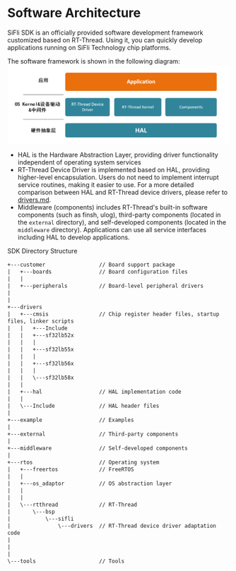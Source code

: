 
# Software Architecture

SiFli SDK is an officially provided software development framework customized based on RT-Thread. Using it, you can quickly develop applications running on SiFli Technology chip platforms.

The software framework is shown in the following diagram:
![](../../assets/sdk_arch_diagram.png)

- HAL is the Hardware Abstraction Layer, providing driver functionality independent of operating system services
- RT-Thread Device Driver is implemented based on HAL, providing higher-level encapsulation. Users do not need to implement interrupt service routines, making it easier to use. For a more detailed comparison between HAL and RT-Thread device drivers, please refer to [drivers.md](/docs/source/en/app_development/drivers.md).
- Middleware (components) includes RT-Thread's built-in software components (such as finsh, ulog), third-party components (located in the `external` directory), and self-developed components (located in the `middleware` directory). Applications can use all service interfaces including HAL to develop applications.

SDK Directory Structure
```
+---customer                 // Board support package
|   +---boards               // Board configuration files
|   |
|   +---peripherals          // Board-level peripheral drivers
|
|
+---drivers
|   +---cmsis                // Chip register header files, startup files, linker scripts
|   |   +---Include
|   |   +---sf32lb52x
|   |   |     
|   |   +---sf32lb55x
|   |   | 
|   |   +---sf32lb56x
|   |   |
|   |   \---sf32lb58x
|   |     
|   +---hal                  // HAL implementation code
|   |
|   \---Include              // HAL header files
| 
+---example                  // Examples
|
+---external                 // Third-party components
|
+---middleware               // Self-developed components
|
+---rtos                     // Operating system
|   +---freertos             // FreeRTOS
|   |
|   +---os_adaptor           // OS abstraction layer
|   |
|   |
|   \---rtthread             // RT-Thread
|       \---bsp
|           \---sifli
|               \---drivers  // RT-Thread device driver adaptation code
|       
|       
|
\---tools                    // Tools